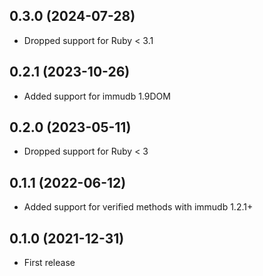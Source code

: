 ## 0.3.0 (2024-07-28)

- Dropped support for Ruby < 3.1

## 0.2.1 (2023-10-26)

- Added support for immudb 1.9DOM

## 0.2.0 (2023-05-11)

- Dropped support for Ruby < 3

## 0.1.1 (2022-06-12)

- Added support for verified methods with immudb 1.2.1+

## 0.1.0 (2021-12-31)

- First release
